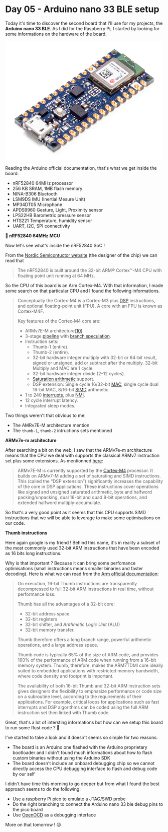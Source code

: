 # Day 05 - Arduino nano 33 BLE setup 

Today it's time to discover the second board that I'll use for my projects, the **Arduino nano 33 BLE**. As I did for the Raspberry Pi, I started by looking for some informations on the hardware of the board.

![](imgs/arduino-nano-33-ble.webp)

Reading the Arduino official documentation, that's what we get inside the board:

- nRF52840 64MHz processor
- 256 KB SRAM, 1MB flash memory
- NINA-B306 Bluetooth
- LSM9DS IMU (Inertial Mesure Unit)
- MP34DT05 Microphone
- APDS9960 Gesture, Light, Proximity sensor
- LPS22HB Barometric pressure sensor
- HTS221 Temperature, humidity sensor
- UART, I2C, SPI connectivity



**🔎 nRF52840 64MHz MCU**

Now let's see what's inside the nRF52840 SoC !

From the [Nordic Semicontuctor website](https://www.nordicsemi.com/Products/nRF52840) (the designer of the chip) we can read that

> The nRF52840 is built around the 32-bit ARM® Cortex™-M4 CPU with floating point unit running at 64 MHz.

So the CPU of this board is an Arm Cortex-M4. With that information, I made some search on that particular CPU and I found the following informations.

> Conceptually the Cortex-M4 is a Cortex-M3 plus [DSP](https://en.wikipedia.org/wiki/Digital_signal_processor) instructions, and optional floating-point unit (FPU). A core with an FPU is known as Cortex-M4F.
>
> Key features of the Cortex-M4 core are:
>
> - ARMv7E-M architecture[[10\]](https://en.wikipedia.org/wiki/ARM_Cortex-M#cite_note-ARMv7-M-Manual-10)
> - 3-stage [pipeline](https://en.wikipedia.org/wiki/Pipeline_(computing)) with [branch speculation](https://en.wikipedia.org/wiki/Branch_predictor).
> - Instruction sets:
>   - Thumb-1 (entire).
>   - Thumb-2 (entire).
>   - 32-bit hardware integer multiply with 32-bit or 64-bit result, signed or unsigned, add or subtract after the multiply. 32-bit Multiply and MAC are 1 cycle.
>   - 32-bit hardware integer divide (2–12 cycles).
>   - [Saturation arithmetic](https://en.wikipedia.org/wiki/Saturation_arithmetic) support.
>   - DSP extension: Single cycle 16/32-bit [MAC](https://en.wikipedia.org/wiki/Multiply–accumulate_operation), single cycle dual 16-bit MAC, 8/16-bit [SIMD](https://en.wikipedia.org/wiki/SIMD) arithmetic.
> - 1 to 240 [interrupts](https://en.wikipedia.org/wiki/Interrupt), plus [NMI](https://en.wikipedia.org/wiki/Non-maskable_interrupt).
> - 12 cycle interrupt latency.
> - Integrated sleep modes.



Two things weren't that obvious to me:

- The AMRv7E-M architecture mention
- The `thumb-1`, `thumb-2` intructions sets mentioned



**ARMv7e-m architecture**

After searching a bit on the web, I saw that the ARMv7e-m architecture means that the CPU we deal with supports the classical ARMv7 instruction set plus some extensions. As mentionned [here](https://community.arm.com/arm-community-blogs/b/architectures-and-processors-blog/posts/armv6-m-vs-armv7-m---unpacking-the-microcontrollers):

> ARMv7E-M is currently supported by the [Cortex-M4](https://developer.arm.com/products/processors/cortex-m/cortex-m4) processor. It builds on ARMv7-M adding a set of saturating and SIMD instructions. This (called the “DSP extension”) significantly increases the capability of the core in DSP applications. These instructions cover operations like signed and unsigned saturated arithmetic, byte and halfword packing/unpacking, dual 16-bit and quad 8-bit operations, and extended halfword multiply-accumulate.

So that's a very good point as it seems that this CPU supports SIMD instructions that we will be able to leverage to make some optimisations on our code.

**Thumb instructions**

Here again google is my friend ! Behind this name, it's in reality a subset of the most commonly used 32-bit ARM instructions that have been encoded as 16 bits long instructions. 

Why is that important ? Because it can bring some perfomance optimisations (small instructions means smaller binaries and faster decoding). Here is what we can read from the [Arm official documentation](https://developer.arm.com/documentation/ddi0210/c/CACBCAAE):

> On execution, 16-bit Thumb instructions are transparently decompressed to full 32-bit ARM instructions in real time, without performance loss.
>
> Thumb has all the advantages of a 32-bit core:
>
> - 32-bit address space
> - 32-bit registers
> - 32-bit shifter, and *Arithmetic Logic Unit* (ALU)
> - 32-bit memory transfer.
>
> Thumb therefore offers a long branch range, powerful arithmetic operations, and a large address space.
>
> Thumb code is typically 65% of the size of ARM code, and provides 160% of the performance of ARM code when running from a 16-bit memory system. Thumb, therefore, makes the ARM7TDMI core ideally suited to embedded applications with restricted memory bandwidth, where code density and footprint is important.
>
> The availability of both 16-bit Thumb and 32-bit ARM instruction sets gives designers the flexibility to emphasize performance or code size on a subroutine level, according to the requirements of their applications. For example, critical loops for applications such as fast interrupts and DSP algorithms can be coded using the full ARM instruction set then linked with Thumb code.



Great, that's a lot of intersting informations but how can we setup this board to run some Rust code ? 🤔

I've started to take a look and it doesn't seems so simple for two reasons:

- The board is an Arduino one flashed with the Arduino proprietary bootloader and I didn't found much informations about how to flash custom binaries without using the Arduino SDK
- The board doesn't include an onboard debugging chip so we cannot directly access the CPU debugging interface to flash and debug code by our self



I didn't have time this morning to go deeper but from what I found the best approach seems to do the following:

- Use a raspberry Pi pico to emulate a JTAG/SWD probe
- Do the right branching to connect the Arduino nano 33 ble debug pins to the pico board
- Use [OpenOCD](https://openocd.org/pages/about.html) as a debugging interface



More on that tomorrow ! 😉
